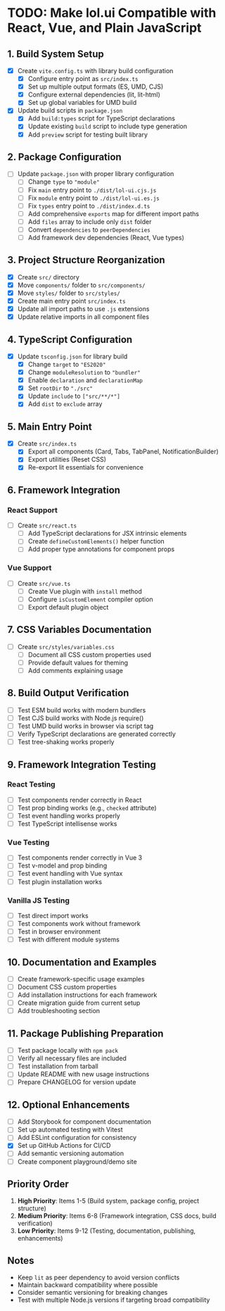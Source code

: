 # TODO: Make lol.ui Compatible with React, Vue, and Plain JavaScript

## 1. Build System Setup

- [x] Create `vite.config.ts` with library build configuration
  - [x] Configure entry point as `src/index.ts`
  - [x] Set up multiple output formats (ES, UMD, CJS)
  - [x] Configure external dependencies (lit, lit-html)
  - [x] Set up global variables for UMD build

- [x] Update build scripts in `package.json`
  - [x] Add `build:types` script for TypeScript declarations
  - [x] Update existing `build` script to include type generation
  - [x] Add `preview` script for testing built library

## 2. Package Configuration

- [ ] Update `package.json` with proper library configuration
  - [ ] Change `type` to `"module"`
  - [ ] Fix `main` entry point to `./dist/lol-ui.cjs.js`
  - [ ] Fix `module` entry point to `./dist/lol-ui.es.js`
  - [ ] Fix `types` entry point to `./dist/index.d.ts`
  - [ ] Add comprehensive `exports` map for different import paths
  - [ ] Add `files` array to include only `dist` folder
  - [ ] Convert `dependencies` to `peerDependencies`
  - [ ] Add framework dev dependencies (React, Vue types)

## 3. Project Structure Reorganization

- [x] Create `src/` directory
- [x] Move `components/` folder to `src/components/`
- [x] Move `styles/` folder to `src/styles/`
- [x] Create main entry point `src/index.ts`
- [x] Update all import paths to use `.js` extensions
- [x] Update relative imports in all component files

## 4. TypeScript Configuration

- [x] Update `tsconfig.json` for library build
  - [x] Change `target` to `"ES2020"`
  - [x] Change `moduleResolution` to `"bundler"`
  - [x] Enable `declaration` and `declarationMap`
  - [x] Set `rootDir` to `"./src"`
  - [x] Update `include` to `["src/**/*"]`
  - [x] Add `dist` to `exclude` array

## 5. Main Entry Point

- [x] Create `src/index.ts`
  - [x] Export all components (Card, Tabs, TabPanel, NotificationBuilder)
  - [x] Export utilities (Reset CSS)
  - [x] Re-export lit essentials for convenience

## 6. Framework Integration

### React Support

- [ ] Create `src/react.ts`
  - [ ] Add TypeScript declarations for JSX intrinsic elements
  - [ ] Create `defineCustomElements()` helper function
  - [ ] Add proper type annotations for component props

### Vue Support

- [ ] Create `src/vue.ts`
  - [ ] Create Vue plugin with `install` method
  - [ ] Configure `isCustomElement` compiler option
  - [ ] Export default plugin object

## 7. CSS Variables Documentation

- [ ] Create `src/styles/variables.css`
  - [ ] Document all CSS custom properties used
  - [ ] Provide default values for theming
  - [ ] Add comments explaining usage

## 8. Build Output Verification

- [ ] Test ESM build works with modern bundlers
- [ ] Test CJS build works with Node.js require()
- [ ] Test UMD build works in browser via script tag
- [ ] Verify TypeScript declarations are generated correctly
- [ ] Test tree-shaking works properly

## 9. Framework Integration Testing

### React Testing

- [ ] Test components render correctly in React
- [ ] Test prop binding works (e.g., `checked` attribute)
- [ ] Test event handling works properly
- [ ] Test TypeScript intellisense works

### Vue Testing

- [ ] Test components render correctly in Vue 3
- [ ] Test v-model and prop binding
- [ ] Test event handling with Vue syntax
- [ ] Test plugin installation works

### Vanilla JS Testing

- [ ] Test direct import works
- [ ] Test components work without framework
- [ ] Test in browser environment
- [ ] Test with different module systems

## 10. Documentation and Examples

- [ ] Create framework-specific usage examples
- [ ] Document CSS custom properties
- [ ] Add installation instructions for each framework
- [ ] Create migration guide from current setup
- [ ] Add troubleshooting section

## 11. Package Publishing Preparation

- [ ] Test package locally with `npm pack`
- [ ] Verify all necessary files are included
- [ ] Test installation from tarball
- [ ] Update README with new usage instructions
- [ ] Prepare CHANGELOG for version update

## 12. Optional Enhancements

- [ ] Add Storybook for component documentation
- [ ] Set up automated testing with Vitest
- [ ] Add ESLint configuration for consistency
- [x] Set up GitHub Actions for CI/CD
- [ ] Add semantic versioning automation
- [ ] Create component playground/demo site

## Priority Order

1. **High Priority**: Items 1-5 (Build system, package config, project structure)
2. **Medium Priority**: Items 6-8 (Framework integration, CSS docs, build verification)  
3. **Low Priority**: Items 9-12 (Testing, documentation, publishing, enhancements)

## Notes

- Keep `lit` as peer dependency to avoid version conflicts
- Maintain backward compatibility where possible
- Consider semantic versioning for breaking changes
- Test with multiple Node.js versions if targeting broad compatibility
